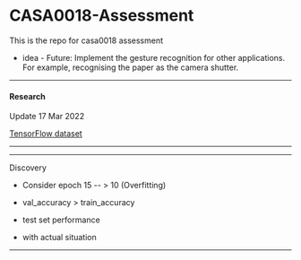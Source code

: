 # CASA0018-Assessment
This is the repo for casa0018 assessment

+ idea - Future: Implement the gesture recognition for other applications. For example, recognising the paper as the camera shutter.



---

#### Research 

Update 17 Mar 2022

[TensorFlow dataset](https://www.tensorflow.org/datasets/catalog/rock_paper_scissors)





----



----

Discovery

+ Consider epoch 15 -- > 10 (Overfitting)
+ val_accuracy > train_accuracy

+ test set performance 
+ with actual situation



----

